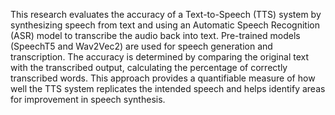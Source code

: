 This research evaluates the accuracy of a Text-to-Speech (TTS) system by synthesizing speech from text and using an Automatic Speech Recognition (ASR) model to transcribe the audio back into text. Pre-trained models (SpeechT5 and Wav2Vec2) are used for speech generation and transcription. The accuracy is determined by comparing the original text with the transcribed output, calculating the percentage of correctly transcribed words. This approach provides a quantifiable measure of how well the TTS system replicates the intended speech and helps identify areas for improvement in speech synthesis.
